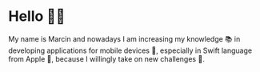 # Hello 🙋‍♂️

My name is Marcin and nowadays I am increasing my knowledge 📚 in developing applications for mobile devices 📱, especially in Swift language from Apple 🍏, because I willingly take on new challenges 🙌.
